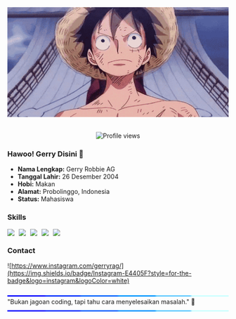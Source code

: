 <div align="center">
  <img src="img/luffy.gif" alt="Gerry" style="width: 100%; max-height: 250px; object-fit: cover;">
  <br>
  <br>

![Profile views](https://komarev.com/ghpvc/?username=Gerryrag&label=Profile%20views&color=blue&style=for-the-badge)

</div>

### Hawoo! Gerry Disini 👋

<!--
**Gerryrag/Gerryrag** is a ✨ _special_ ✨ repository because its `README.md` (this file) appears on your GitHub profile.

Here are some ideas to get you started:

- 🔭 I’m currently working on ...
- 🌱 I’m currently learning ...
- 👯 I’m looking to collaborate on ...
- 🤔 I’m looking for help with ...
- 💬 Ask me about ...
- 📫 How to reach me: ...
- 😄 Pronouns: ...
- ⚡ Fun fact: ...
-->

- **Nama Lengkap:** Gerry Robbie AG
- **Tanggal Lahir:** 26 Desember 2004
- **Hobi:** Makan
- **Alamat:** Probolinggo, Indonesia
- **Status:** Mahasiswa

### Skills

<div style="display: flex; flex-wrap: nowrap; gap: 10px; ">
  <img src="https://img.shields.io/badge/HTML5-E34F26?style=for-the-badge&logo=html5&logoColor=white" />
  <img src="https://img.shields.io/badge/CSS3-1572B6?style=for-the-badge&logo=css3&logoColor=white" />
  <img src="https://img.shields.io/badge/PHP-777BB4?style=for-the-badge&logo=php&logoColor=white" />
  <img src="https://img.shields.io/badge/Bootstrap-563D7C?style=for-the-badge&logo=bootstrap&logoColor=white" />
  <img src="https://img.shields.io/badge/Laravel-FF2D20?style=for-the-badge&logo=laravel&logoColor=white" />
</div>

### Contact

![https://www.instagram.com/gerryrag/](https://img.shields.io/badge/Instagram-E4405F?style=for-the-badge&logo=instagram&logoColor=white)

<img src="img/line.gif" alt="Gerry" style="width: 100%; max-height: 3px; object-fit: cover;">
"Bukan jagoan coding, tapi tahu cara menyelesaikan masalah." 🚀
<img src="img/line.gif" alt="Gerry" style="width: 100%; max-height: 3px; object-fit: cover;">
